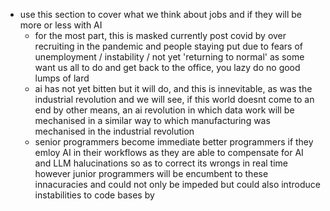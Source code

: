 - use this section to cover what we think about jobs and if they will be more or less with AI
	- for the most part, this is masked currently post covid by over recruiting in the pandemic and people staying put due to fears of unemployment / instability / not yet 'returning to normal' as some want us all to do and get back to the office, you lazy do no good lumps of lard
	- ai has not yet bitten but it will do, and this is innevitable, as was the industrial revolution and we will see, if this world doesnt come to an end by other means, an ai revolution in which data work will be mechanised in a similar way to which manufacturing was mechanised in the industrial revolution
	- senior programmers become immediate better programmers if they emloy AI in their workflows as they are able to compensate for AI and LLM halucinations so as to correct its wrongs in real time however junior programmers will be encumbent to these innacuracies and could not only be impeded but could also introduce instabilities to code bases by